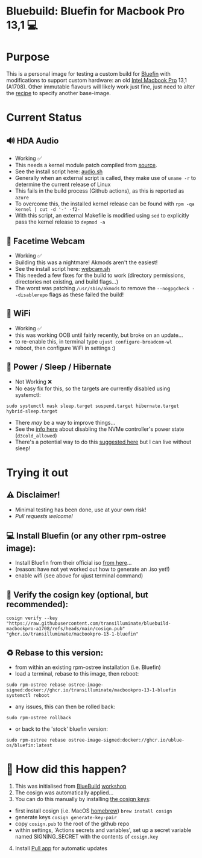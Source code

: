 # Bluebuild: Bluefin for Macbook Pro 13,1 💻

# Purpose

This is a personal image for testing a custom build for [Bluefin](https://projectbluefin.io/) with modifications to support custom hardware: an old [Intel Macbook Pro](https://support.apple.com/en-us/111951) 13,1 (A1708). Other immutable flavours will likely work just fine, just need to alter the [recipe](https://github.com/transilluminate/bluebuild-macbookpro-a1708/blob/main/recipes/macbookpro-13-1-bluefin.yml) to specify another base-image.

# Current Status

## 🔊 HDA Audio

- Working ✅
- This needs a kernel module patch compiled from [source](https://github.com/davidjo/snd_hda_macbookpro).
- See the install script here: [audio.sh](https://github.com/transilluminate/bluebuild-macbookpro-a1708/blob/main/files/scripts/audio.sh)
- Generally when an external script is called, they make use of `uname -r` to determine the current release of Linux
- This fails in the build process (Github actions), as this is reported as `azure`
- To overcome this, the installed kernel release can be found with `rpm -qa kernel | cut -d '-' -f2-`
- With this script, an external Makefile is modified using `sed` to explicitly pass the kernel release to `depmod -a`
  
## 📸 Facetime Webcam

- Working ✅
- Building this was a nightmare! Akmods aren't the easiest!
- See the install script here: [webcam.sh](https://github.com/transilluminate/bluebuild-macbookpro-a1708/blob/main/files/scripts/webcam.sh)
- This needed a few fixes for the build to work (directory permissions, directories not existing, and build flags...)
- The worst was patching `/usr/sbin/akmods` to remove the `--nogpgcheck --disablerepo` flags as these failed the build!

## 🛜 WiFi

- Working ✅
- this was working OOB until fairly recently, but broke on an update...
- to re-enable this, in terminal type `ujust configure-broadcom-wl`
- reboot, then configure WiFi in settings :)

## 🔋 Power / Sleep / Hibernate

- Not Working ❌
- No easy fix for this, so the targets are currently disabled using systemctl:
```
sudo systemctl mask sleep.target suspend.target hibernate.target hybrid-sleep.target
```
- There _may_ be a way to improve things...
- See the [info here](https://github.com/Dunedan/mbp-2016-linux?tab=readme-ov-file#suspend--hibernation) about disabling the NVMe controller's power state (`d3cold_allowed`)
- There's a potential way to do this [suggested here](https://github.com/transilluminate/bluebuild-macbookpro-a1708/blob/main/files/scripts/disable_sleep.sh) but I can live without sleep!

# Trying it out

## ⚠️ Disclaimer!

- Minimal testing has been done, use at your own risk!
- *Pull requests welcome!*

## 💻 Install Bluefin (or any other rpm-ostree image):

- Install Bluefin from their official iso [from here](https://projectbluefin.io/)...
- (reason: have not yet worked out how to generate an .iso yet!)
- enable wifi (see above for ujust terminal command)

## 🔐 Verify the cosign key (optional, but recommended):
```
cosign verify --key "https://raw.githubusercontent.com/transilluminate/bluebuild-macbookpro-a1708/refs/heads/main/cosign.pub" "ghcr.io/transilluminate/macbookpro-13-1-bluefin"
```
## ♻️ Rebase to this version:

- from within an existing rpm-ostree installation (i.e. Bluefin)
- load a terminal, rebase to this image, then reboot:
```
sudo rpm-ostree rebase ostree-image-signed:docker://ghcr.io/transilluminate/macbookpro-13-1-bluefin
systemctl reboot
```
- any issues, this can then be rolled back:
```
sudo rpm-ostree rollback
```
- or back to the 'stock' bluefin version:
```
sudo rpm-ostree rebase ostree-image-signed:docker://ghcr.io/ublue-os/bluefin:latest
```
# 🦖 How did this happen?

1. This was initialised from [BlueBuild](https://blue-build.org/) [workshop](https://workshop.blue-build.org/)
2. The cosign was automatically applied...
3. You can do this manually by installing [the cosign keys](https://github.com/ublue-os/image-template?tab=readme-ov-file#container-signing):
- first install cosign (i.e. MacOS [homebrew](https://brew.sh/)) `brew install cosign`
- generate keys `cosign generate-key-pair`
- copy `cosign.pub` to the root of the github repo
- within settings, 'Actions secrets and variables', set up a secret variable named SIGNING_SECRET with the contents of `cosign.key`
4. Install [Pull app](https://github.com/apps/pull) for automatic updates
